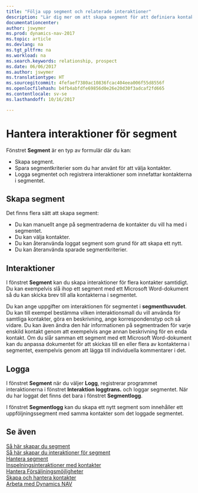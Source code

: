 ```yaml
---
title: "Följa upp segment och relaterade interaktioner"
description: "Lär dig mer om att skapa segment för att definiera kontaktgrupper och ange interaktioner för segment."
documentationcenter: 
author: jswymer
ms.prod: dynamics-nav-2017
ms.topic: article
ms.devlang: na
ms.tgt_pltfrm: na
ms.workload: na
ms.search.keywords: relationship, prospect
ms.date: 06/06/2017
ms.author: jswymer
ms.translationtype: HT
ms.sourcegitcommit: 4fefaef7380ac10836fcac404eea006f55d8556f
ms.openlocfilehash: b4fb4abfdfe69856d0e26e20d30f3adcaf2fd665
ms.contentlocale: sv-se
ms.lasthandoff: 10/16/2017

---
```

# <a name="managing-interactions-for-segments"></a>Hantera interaktioner för segment
Fönstret **Segment** är en typ av formulär där du kan:

* Skapa segment.
* Spara segmentkriterier som du har använt för att välja kontakter.
* Logga segmentet och registrera interaktioner som innefattar kontakterna i segmentet.

## <a name="segmenting"></a>Skapa segment
Det finns flera sätt att skapa segment:

* Du kan manuellt ange på segmentraderna de kontakter du vill ha med i segmentet.
* Du kan välja kontakter.
* Du kan återanvända loggat segment som grund för att skapa ett nytt.
* Du kan återanvända sparade segmentkriterier.

## <a name="interactions"></a>Interaktioner
I fönstret **Segment** kan du skapa interaktioner för flera kontakter samtidigt. Du kan exempelvis slå ihop ett segment med ett Microsoft Word-dokument så du kan skicka brev till alla kontakterna i segmentet.

Du kan ange uppgifter om interaktionen för segmentet i **segmenthuvudet**. Du kan till exempel bestämma vilken interaktionsmall du vill använda för samtliga kontakter, göra en beskrivning, ange korrespondenstyp och så vidare. Du kan även ändra den här informationen på segmentraden för varje enskild kontakt genom att exempelvis ange annan beskrivning för en enda kontakt. Om du slår samman ett segment med ett Microsoft Word-dokument kan du anpassa dokumentet för att skickas till en eller flera av kontakterna i segmentet, exempelvis genom att lägga till individuella kommentarer i det.

## <a name="logging"></a>Logga
I fönstret **Segment** när du väljer **Logg**, registrerar programmet interaktionerna i fönstret **Interaktion loggtrans.** och loggar segmentet. När du har loggat det finns det bara i fönstret **Segmentlogg**.

I fönstret **Segmentlogg** kan du skapa ett nytt segment som innehåller ett uppföljningssegment med samma kontakter som det loggade segmentet.

## <a name="see-also"></a>Se även
[Så här skapar du segment](marketing-how-create-segment.md)  
[Så här skapar du interaktioner för segment](marketing-how-create-interactions.md)  
[Hantera segment](marketing-segments.md)  
[Inspelningsinteraktioner med kontakter](marketing-interactions.md)  
[Hantera Försäljningsmöjligheter](marketing-manage-sales-opportunities.md)  
[Skapa och hantera kontakter](marketing-contacts.md)  
[Arbeta med Dynamics NAV](ui-work-product.md)

